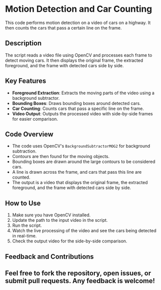 
# Motion Detection and Car Counting

This code performs motion detection on a video of cars on a highway. It then counts the cars that pass a certain line on the frame.

## Description

The script reads a video file using OpenCV and processes each frame to detect moving cars. It then displays the original frame, the extracted foreground, and the frame with detected cars side by side.

## Key Features

- **Foreground Extraction**: Extracts the moving parts of the video using a background subtractor.
- **Bounding Boxes**: Draws bounding boxes around detected cars.
- **Car Counting**: Counts cars that pass a specific line on the frame.
- **Video Output**: Outputs the processed video with side-by-side frames for easier comparison.

## Code Overview

- The code uses OpenCV's `BackgroundSubtractorMOG2` for background subtraction.
- Contours are then found for the moving objects.
- Bounding boxes are drawn around the large contours to be considered cars.
- A line is drawn across the frame, and cars that pass this line are counted.
- The output is a video that displays the original frame, the extracted foreground, and the frame with detected cars side by side.

## How to Use

1. Make sure you have OpenCV installed.
2. Update the path to the input video in the script.
3. Run the script.
4. Watch the live processing of the video and see the cars being detected in real-time.
5. Check the output video for the side-by-side comparison.

## Feedback and Contributions

Feel free to fork the repository, open issues, or submit pull requests. Any feedback is welcome!
---

